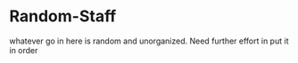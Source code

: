 Random-Staff
============

whatever go in here is random and unorganized. Need further effort in put it in order